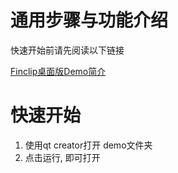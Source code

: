 # 通用步骤与功能介绍

快速开始前请先阅读以下链接

[Finclip桌面版Demo简介](https://github.com/finogeeks/finclip-desktop-demo/tree/master/examples)


# 快速开始

1. 使用qt creator打开 demo文件夹
2. 点击运行, 即可打开